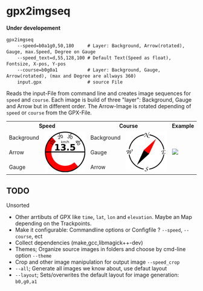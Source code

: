 # gpx2imgseq

**Under developement**
```
gpx2imgseq
    --speed=b0a1g0,50,180     # Layer: Background, Arrow(rotated), Gauge, max.Speed, Degree on Gauge
    --speed_text=d,55,128,100 # Default Text(Speed as float), Fontsize, X-pos, Y-pos
    --course=b0g0a1           # Layer: Background, Gauge, Arrow(rotated), (max and Degree are allways 360)
    input.gpx                 # source File
```

Reads the input-File from command line and creates image sequences for `speed` and `course`.
Each image is build of three "layer": Background, Gauge and Arrow but in different order.
The Arrow-Image is rotated depending of `speed` or `course` from the GPX-File.

<table>
  <tr>
    <th colspan="2">Speed</th>
    <th colspan="2">Course</th>
    <th colspan="2">Example</th>
  </tr>
  <tr>
    <td>Background</td>
    <td rowspan="3"><img src="/misc/speed.png?raw=true" width="128"></td>
    <td>Background</td>
    <td rowspan="3"><img src="/misc/course.png?raw=true" width="128"></td>
    <td rowspan="3"><img src="/misc/example.gif?raw=true" width="256"></td>
  </tr>
  <tr>
    <td>Arrow</td>
    <td>Gauge</td>
  </tr>
  <tr>
    <td>Gauge</td>
    <td>Arrow</td>
  </tr>
</table>


## TODO

Unsorted
- Other arrtibuts of GPX like `time`, `lat`, `lon` and `elevation`. Maybe an Map depending on the Trackpoints.
- Make it configurable: Commandline options or Configfile ? `--speed`, `--course`, ect
- Collect dependencies (make,gcc,libmagick++-dev)
- Themes; Organize source images in folders and choose by cmd-line option `--theme`
- Crop and other image manipulation for output image `--speed_crop`
- `--all`; Generate all images we know about, use defaut layout
- `--layout`; Sets/overwrites the default layout for image generation: `b0,g0,a1`


